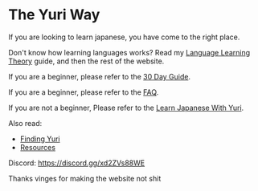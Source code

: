 # The Yuri Way

If you are looking to learn japanese, you have come to the right place.

Don't know how learning languages works? Read my [Language Learning Theory](Language_Learning_Theory.md) guide, and then the rest of the website.

If you are a beginner, please refer to the [30 Day Guide](30_Day_Guide.md).

If you are a beginner, please refer to the [FAQ](FAQ.md).

If you are not a beginner, Please refer to the [Learn Japanese With Yuri](Learn_Japanese_With_Yuri.md).

Also read:
- [Finding Yuri](Finding_Yuri.md)
- [Resources](Resources.md)

Discord: https://discord.gg/xd2ZVs88WE

Thanks vinges for making the website not shit

